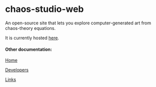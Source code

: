 # chaos-studio-web
An open-source site that lets you explore computer-generated art from chaos-theory equations.

It is currently hosted [here](http://chaos-studio.io). 
 
#### Other documentation:

[Home](/app/src/markdown/pages/Home.md)

[Developers](/app/src/markdown/pages/Developers.md)

[Links](/app/src/markdown/pages/Links.md)
